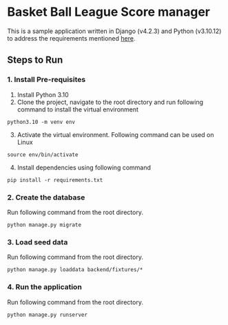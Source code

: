 # Basket Ball League Score manager

This is a sample application written in Django (v4.2.3) and Python (v3.10.12) to address the requirements
mentioned [here](https://docs.google.com/document/d/1SocsseqSSvIbxkrs4gBC_Iqrhihn8RRb28gq8iwVq_w/edit?usp=sharing).

## Steps to Run

### 1. Install Pre-requisites
1. Install Python 3.10
2. Clone the project, navigate to the root directory and run following command to install the virtual environment
```commandline
python3.10 -m venv env
```
3. Activate the virtual environment. Following command can be used on Linux
```commandline
source env/bin/activate
```
4. Install dependencies using following command
```commandline
pip install -r requirements.txt
```

### 2. Create the database
Run following command from the root directory.
```commandline
python manage.py migrate
```

### 3. Load seed data
Run following command from the root directory.
```commandline
python manage.py loaddata backend/fixtures/*
```

### 4. Run the application
Run following command from the root directory.
```commandline
python manage.py runserver
```